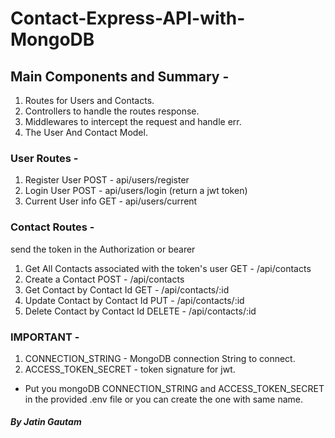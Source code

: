 # Contact-Express-API-with-MongoDB

## Main Components and Summary -
1. Routes for Users and Contacts.
2. Controllers to handle the routes response.
3. Middlewares to intercept the request and handle err.
4. The User And Contact Model.

### User Routes -
1. Register User POST - api/users/register
2. Login User POST - api/users/login (return a jwt token)
3. Current User info GET - api/users/current

### Contact Routes -
send the token in the Authorization or bearer
1. Get All Contacts associated with the token's user GET - /api/contacts
2. Create a Contact POST - /api/contacts
3. Get Contact by Contact Id GET - /api/contacts/:id
4. Update Contact by Contact Id PUT - /api/contacts/:id
5. Delete Contact by Contact Id DELETE - /api/contacts/:id

### IMPORTANT - 
1. CONNECTION_STRING - MongoDB connection String to connect.
2. ACCESS_TOKEN_SECRET - token signature for jwt.<br>
 - Put you mongoDB CONNECTION_STRING and ACCESS_TOKEN_SECRET in the provided .env file or you can create the one with same name.

##### By Jatin Gautam
